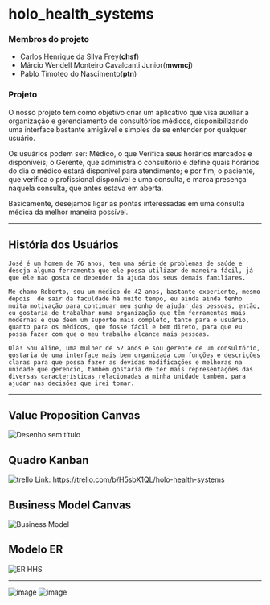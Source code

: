 # holo_health_systems

### Membros do projeto

- Carlos Henrique da Silva Frey(**chsf**)
- Márcio Wendell Monteiro Cavalcanti Junior(**mwmcj**)
- Pablo Timoteo do Nascimento(**ptn**)

### Projeto

O nosso projeto tem como objetivo criar um aplicativo que visa auxiliar a organização e gerenciamento de consultórios médicos, disponibilizando uma interface bastante amigável e simples de se entender por qualquer usuário.

Os usuários podem ser: Médico, o que Verifica seus horários marcados e disponíveis; o Gerente, que administra o consultório e define quais horários do dia o médico estará disponível para atendimento; e por fim, o paciente, que verifica o profissional disponível e uma consulta, e marca presença naquela consulta, que antes estava em aberta.

Basicamente, desejamos ligar as pontas interessadas em uma consulta médica da melhor maneira possível.

-------------------------------
## História dos Usuários

```
José é um homem de 76 anos, tem uma série de problemas de saúde e deseja alguma ferramenta que ele possa utilizar de maneira fácil, já que ele nao gosta de depender da ajuda dos seus demais familiares.
```

```
Me chamo Roberto, sou um médico de 42 anos, bastante experiente, mesmo depois  de sair da faculdade há muito tempo, eu ainda ainda tenho muita motivação para continuar meu sonho de ajudar das pessoas, então, eu gostaria de trabalhar numa organização que têm ferramentas mais modernas e que deem um suporte mais completo, tanto para o usuário, quanto para os médicos, que fosse fácil e bem direto, para que eu possa fazer com que o meu trabalho alcance mais pessoas.
```

```
Olá! Sou Aline, uma mulher de 52 anos e sou gerente de um consultório, gostaria de uma interface mais bem organizada com funções e descrições claras para que possa fazer as devidas modificações e melhoras na unidade que gerencio, também gostaria de ter mais representações das diversas características relacionadas a minha unidade também, para ajudar nas decisões que irei tomar.
```
-------------------------------
## Value Proposition Canvas 
![Desenho sem título](https://user-images.githubusercontent.com/51882911/143334485-6ea1f492-4870-45a5-aeef-05934a2d262a.jpg)

## Quadro Kanban
![trello](https://user-images.githubusercontent.com/51882911/144313267-8439ac2b-cd9a-4152-b8da-1a64eea4c275.png)
Link: https://trello.com/b/H5sbX1QL/holo-health-systems

## Business Model Canvas
![Business Model](https://user-images.githubusercontent.com/51882911/143369188-0265af80-1990-4c54-8d7e-f412032f23ba.jpg)

## Modelo ER
![ER HHS](https://user-images.githubusercontent.com/51882911/144335995-edf60160-9880-4a32-badb-21a388ab625c.png)

-------------------------------
![image](https://user-images.githubusercontent.com/51882911/144313430-9f75002d-74d2-406e-a327-054d386fa7ef.png)
![image](https://user-images.githubusercontent.com/51882911/144313458-aff0fd31-ad69-4785-8f47-e78a08d9c985.png)


